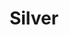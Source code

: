 ---
title: Silver
price: R70 000
limit: 4
logo: silver-cpt.png
large-logo: silver-header.png
logo_size: 110
remaining: 3

# Expo info
expo: yes
expo_space: 3x2m
banners: 2
stand: 555_ Dev Conference 2020_CPT_Bronze 3 x 2m
furniture: Standard with cocktail table and two chairs. Additional furniture options are available at a extra cost
stand_style: Backwall tension fabric

#benefits
passes: 2
discount_disabled: false

exclusive:
    - Exclusive logo on delegate snack during afternoon break

sold_out: no
order: 40
---